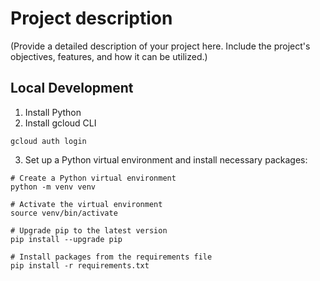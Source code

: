 # Project description

(Provide a detailed description of your project here. Include the project's objectives, features, and how it can be utilized.)

## Local Development
1. Install Python
2. Install gcloud CLI
```
gcloud auth login
```

3. Set up a Python virtual environment and install necessary packages:
```
# Create a Python virtual environment
python -m venv venv

# Activate the virtual environment
source venv/bin/activate

# Upgrade pip to the latest version
pip install --upgrade pip

# Install packages from the requirements file
pip install -r requirements.txt
```

